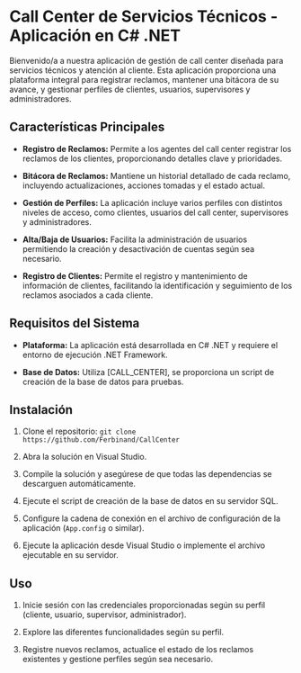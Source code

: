 # Call Center de Servicios Técnicos - Aplicación en C# .NET

Bienvenido/a a nuestra aplicación de gestión de call center diseñada para servicios técnicos y atención al cliente. Esta aplicación proporciona una plataforma integral para registrar reclamos, mantener una bitácora de su avance, y gestionar perfiles de clientes, usuarios, supervisores y administradores.

## Características Principales

- **Registro de Reclamos:** Permite a los agentes del call center registrar los reclamos de los clientes, proporcionando detalles clave y prioridades.

- **Bitácora de Reclamos:** Mantiene un historial detallado de cada reclamo, incluyendo actualizaciones, acciones tomadas y el estado actual.

- **Gestión de Perfiles:** La aplicación incluye varios perfiles con distintos niveles de acceso, como clientes, usuarios del call center, supervisores y administradores.

- **Alta/Baja de Usuarios:** Facilita la administración de usuarios permitiendo la creación y desactivación de cuentas según sea necesario.

- **Registro de Clientes:** Permite el registro y mantenimiento de información de clientes, facilitando la identificación y seguimiento de los reclamos asociados a cada cliente.

## Requisitos del Sistema

- **Plataforma:** La aplicación está desarrollada en C# .NET y requiere el entorno de ejecución .NET Framework.

- **Base de Datos:** Utiliza [CALL_CENTER], se proporciona un script de creación de la base de datos para pruebas.

## Instalación

1. Clone el repositorio: `git clone https://github.com/Ferbinand/CallCenter`

2. Abra la solución en Visual Studio.

3. Compile la solución y asegúrese de que todas las dependencias se descarguen automáticamente.

4. Ejecute el script de creación de la base de datos en su servidor SQL.

5. Configure la cadena de conexión en el archivo de configuración de la aplicación (`App.config` o similar).

6. Ejecute la aplicación desde Visual Studio o implemente el archivo ejecutable en su servidor.

## Uso

1. Inicie sesión con las credenciales proporcionadas según su perfil (cliente, usuario, supervisor, administrador).

2. Explore las diferentes funcionalidades según su perfil.

3. Registre nuevos reclamos, actualice el estado de los reclamos existentes y gestione perfiles según sea necesario.

